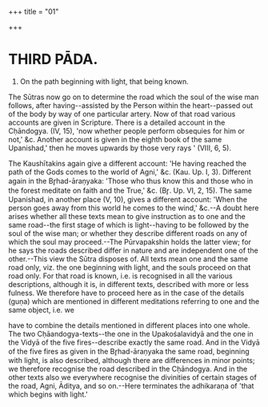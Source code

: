 +++
title = "01"

+++




# THIRD PĀDA.

1. On the path beginning with light, that being known.

The Sūtras now go on to determine the road which the soul of the wise man follows, after having--assisted by the Person within the heart--passed out of the body by way of one particular artery. Now of that road various accounts are given in Scripture. There is a detailed account in the Cḥāndogya. (IV, 15), 'now whether people perform obsequies for him or not,' &c. Another account is given in the eighth book of the same Upanishad,' then he moves upwards by those very rays ' (VIII, 6, 5).

The Kaushītakins again give a different account: 'He having reached the path of the Gods comes to the world of Agni,' &c. (Kau. Up. I, 3). Different again in the Br̥had-āraṇyaka: 'Those who thus know this and those who in the forest meditate on faith and the True,' &c. (Br̥. Up. VI, 2, 15). The same Upanishad, in another place (V, 10), gives a different account: 'When the person goes away from this world he comes to the wind,' &c.--A doubt here arises whether all these texts mean to give instruction as to one and the same road--the first stage of which is light--having to be followed by the soul of the wise man; or whether they describe different roads on any of which the soul may proceed.--The Pūrvapakshin holds the latter view; for he says the roads described differ in nature and are independent one of the other.--This view the Sūtra disposes of. All texts mean one and the same road only, viz. the one beginning with light, and the souls proceed on that road only. For that road is known, i.e. is recognised in all the various descriptions, although it is, in different texts, described with more or less fulness. We therefore have to proceed here as in the case of the details (guṇa) which are mentioned in different meditations referring to one and the same object, i.e. we

have to combine the details mentioned in different places into one whole. The two Cḥāandogya-texts--the one in the Upakośalavidyā and the one in the Vidyā of the five fires--describe exactly the same road. And in the Vidyā of the five fires as given in the Br̥had-āraṇyaka the same road, beginning with light, is also described, although there are differences in minor points; we therefore recognise the road described in the Cḥāndogya. And in the other texts also we everywhere recognise the divinities of certain stages of the road, Agni, Āditya, and so on.--Here terminates the adhikaraṇa of 'that which begins with light.'

